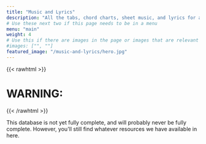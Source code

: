 ```yaml
---
title: "Music and Lyrics"
description: "All the tabs, chord charts, sheet music, and lyrics for all our songs!"
# Use these next two if this page needs to be in a menu
menu: "main"
weight: 4
# Use this if there are images in the page or images that are relevant to the page
#images: ["", ""]
featured_image: "/music-and-lyrics/hero.jpg"
---
```


{{< rawhtml >}}
<h1 class="gold">WARNING:</h1>
{{< /rawhtml >}}

This database is not yet fully complete, and will probably never be fully complete. However, you'll still find whatever resources we have available in here.
